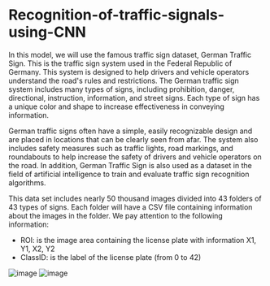 # Recognition-of-traffic-signals-using-CNN
In this model, we will use the famous traffic sign dataset, German Traffic Sign. This is the traffic sign system used in the Federal Republic of Germany. This system is designed to help drivers and vehicle operators understand the road's rules and restrictions. The German traffic sign system includes many types of signs, including prohibition, danger, directional, instruction, information, and street signs. Each type of sign has a unique color and shape to increase effectiveness in conveying information.

German traffic signs often have a simple, easily recognizable design and are placed in locations that can be clearly seen from afar. The system also includes safety measures such as traffic lights, road markings, and roundabouts to help increase the safety of drivers and vehicle operators on the road. In addition, German Traffic Sign is also used as a dataset in the field of artificial intelligence to train and evaluate traffic sign recognition algorithms.

This data set includes nearly 50 thousand images divided into 43 folders of 43 types of signs. Each folder will have a CSV file containing information about the images in the folder. We pay attention to the following information:
- ROI: is the image area containing the license plate with information X1, Y1, X2, Y2
- ClassID: is the label of the license plate (from 0 to 42)

![image](https://github.com/LTNA-LeThiNgocAnh/Recognition-of-traffic-signals-using-CNN/assets/158813104/010db160-4241-4d16-9cf2-9c06d4eb9385)
![image](https://github.com/LTNA-LeThiNgocAnh/Recognition-of-traffic-signals-using-CNN/assets/158813104/7c37115c-b574-4562-b673-8f1db9705fb9)
